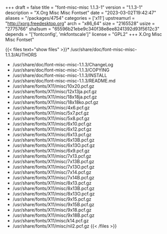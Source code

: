 +++
draft = false
title = "font-misc-misc 1.1.3-1"
version = "1.1.3-1"
description = "X.Org Misc Misc Fontset"
date = "2023-03-02T19:42:47"
aliases = "/packages/4754"
categories = ['x11']
upstreamurl = "http://xorg.freedesktop.org"
arch = "x86_64"
size = "2165528"
usize = "2775766"
sha1sum = "65596b21ebe9c340f38e8ee8241392d93f5612c3"
depends = "['fontconfig', 'mkfontscale']"
license = "GPL2"
+++
X.Org Misc Misc Fontset"

{{< files text="show files" >}}* /usr/share/doc/font-misc-misc-1.1.3/AUTHORS
* /usr/share/doc/font-misc-misc-1.1.3/ChangeLog
* /usr/share/doc/font-misc-misc-1.1.3/COPYING
* /usr/share/doc/font-misc-misc-1.1.3/INSTALL
* /usr/share/doc/font-misc-misc-1.1.3/README.md
* /usr/share/fonts/X11/misc/10x20.pcf.gz
* /usr/share/fonts/X11/misc/12x13ja.pcf.gz
* /usr/share/fonts/X11/misc/18x18ja.pcf.gz
* /usr/share/fonts/X11/misc/18x18ko.pcf.gz
* /usr/share/fonts/X11/misc/4x6.pcf.gz
* /usr/share/fonts/X11/misc/5x7.pcf.gz
* /usr/share/fonts/X11/misc/5x8.pcf.gz
* /usr/share/fonts/X11/misc/6x10.pcf.gz
* /usr/share/fonts/X11/misc/6x12.pcf.gz
* /usr/share/fonts/X11/misc/6x13.pcf.gz
* /usr/share/fonts/X11/misc/6x13B.pcf.gz
* /usr/share/fonts/X11/misc/6x13O.pcf.gz
* /usr/share/fonts/X11/misc/6x9.pcf.gz
* /usr/share/fonts/X11/misc/7x13.pcf.gz
* /usr/share/fonts/X11/misc/7x13B.pcf.gz
* /usr/share/fonts/X11/misc/7x13O.pcf.gz
* /usr/share/fonts/X11/misc/7x14.pcf.gz
* /usr/share/fonts/X11/misc/7x14B.pcf.gz
* /usr/share/fonts/X11/misc/8x13.pcf.gz
* /usr/share/fonts/X11/misc/8x13B.pcf.gz
* /usr/share/fonts/X11/misc/8x13O.pcf.gz
* /usr/share/fonts/X11/misc/9x15.pcf.gz
* /usr/share/fonts/X11/misc/9x15B.pcf.gz
* /usr/share/fonts/X11/misc/9x18.pcf.gz
* /usr/share/fonts/X11/misc/9x18B.pcf.gz
* /usr/share/fonts/X11/misc/k14.pcf.gz
* /usr/share/fonts/X11/misc/nil2.pcf.gz
{{< /files >}}